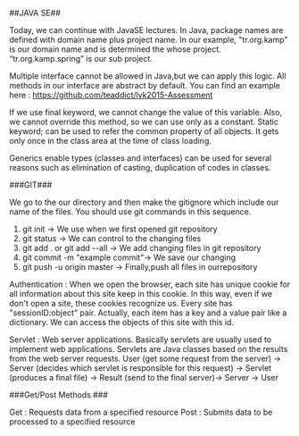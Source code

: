 ##JAVA SE##

Today, we can continue with JavaSE lectures. In Java, package names are defined with domain name plus project name. In our example, "tr.org.kamp" is our domain name and is determined the whose project. “tr.org.kamp.spring” is our sub project.

Multiple interface cannot be allowed in Java,but we can apply this logic. All methods in our interface are abstract by default. You can find an example here : https://github.com/teaddict/lyk2015-Assessment

If we use final keyword, we cannot change the value of this variable. Also, we cannot override this method, so we can use only as a constant.
Static keyword; can be used to refer the common property of all objects. It gets only once in the class area at the time of class loading.

Generics enable types (classes and interfaces) can be used for several reasons such as elimination of casting, duplication of codes in classes.

###GIT###

We go to the our directory and then make the gitignore which include our name of the files.
You should use git commands in this sequence.

1) git init 			 -> We use when we first opened git repository
2) git status			 -> We can control to the changing files
3) git add . or git add --all    -> We add changing files in git repository
4) git commit -m "example commit"-> We save our changing
5) git push -u origin master     -> Finally,push all files in ourrepository

Authentication : When we open the browser, each site has unique cookie for all information about this site keep in this cookie. In this way, even if we don't open a site, these cookies recognize us. 
Every site has "sessionID:object" pair. Actually, each item has a key and a value pair like a dictionary. We can access the objects of this site with this id.

Servlet : Web server applications. Basically servlets are usually used to implement web applications. Servlets are Java classes based on the results from the web server requests.
User (get some request from the server) -> Server (decides which servlet is responsible for this request) -> Servlet (produces a final file) -> Result (send to the final server)-> Server -> User 

###Get/Post Methods ###

Get  : Requests data from a specified resource
Post : Submits data to be processed to a specified resource
